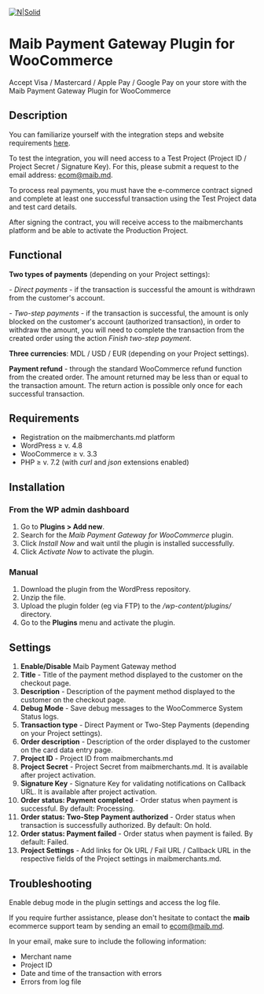 [![N|Solid](https://www.maib.md/images/logo.svg)](https://www.maib.md)
#  Maib Payment Gateway Plugin for WooCommerce
Accept Visa / Mastercard / Apple Pay / Google Pay on your store with the Maib Payment Gateway Plugin for WooCommerce

## Description
You can familiarize yourself with the integration steps and website requirements [here](https://docs.maibmerchants.md/en/integration-steps-and-requirements).

To test the integration, you will need access to a Test Project (Project ID / Project Secret / Signature Key). For this, please submit a request to the email address: ecom@maib.md.

To process real payments, you must have the e-commerce contract signed and complete at least one successful transaction using the Test Project data and test card details.

After signing the contract, you will receive access to the maibmerchants platform and be able to activate the Production Project.

## Functional
**Two types of payments** (depending on your Project settings):

  *- Direct payments* - if the transaction is successful the amount is withdrawn from the customer's account.

  *- Two-step payments* - if the transaction is successful, the amount is only blocked on the customer's account (authorized transaction), in order to withdraw the amount, you will need to complete the transaction from the created order using the action _Finish two-step payment_.

**Three currencies**: MDL / USD / EUR (depending on your Project settings).

**Payment refund** - through the standard WooCommerce refund function from the created order. The amount returned may be less than or equal to the transaction amount. The return action is possible only once for each successful transaction.

## Requirements
- Registration on the maibmerchants.md platform
- WordPress ≥ v. 4.8
- WooCommerce ≥ v. 3.3
- PHP ≥ v. 7.2 (with _curl_ and _json_ extensions enabled)

## Installation
### From the WP admin dashboard
1. Go to **Plugins > Add new**.
2. Search for the _Maib Payment Gateway for WooCommerce_ plugin.
3. Click _Install Now_ and wait until the plugin is installed successfully.
4. Click _Activate Now_ to activate the plugin.

### Manual
1. Download the plugin from the WordPress repository.
2. Unzip the file.
3. Upload the plugin folder (eg via FTP) to the _/wp-content/plugins/_ directory.
4. Go to the **Plugins** menu and activate the plugin.

## Settings
1. **Enable/Disable** Maib Payment Gateway method
2. **Title** - Title of the payment method displayed to the customer on the checkout page.
3. **Description** - Description of the payment method displayed to the customer on the checkout page.
4. **Debug Mode** - Save debug messages to the WooCommerce System Status logs.
5. **Transaction type** - Direct Payment or Two-Step Payments (depending on your Project settings).
6. **Order description** - Description of the order displayed to the customer on the card data entry page.
7. **Project ID** - Project ID from maibmerchants.md
8. **Project Secret** - Project Secret from maibmerchants.md. It is available after project activation.
9. **Signature Key** - Signature Key for validating notifications on Callback URL. It is available after project activation.
10. **Order status: Payment completed** -  Order status when payment is successful. By default: Processing.
11. **Order status: Two-Step Payment authorized** - Order status when transaction is successfully authorized. By default: On hold.
12. **Order status: Payment failed** - Order status when payment is failed. By default: Failed.
13. **Project Settings** - Add links for Ok URL / Fail URL / Callback URL in the respective fields of the Project settings in maibmerchants.md.  

## Troubleshooting
Enable debug mode in the plugin settings and access the log file.

If you require further assistance, please don't hesitate to contact the **maib** ecommerce support team by sending an email to ecom@maib.md. 

In your email, make sure to include the following information:
- Merchant name
- Project ID
- Date and time of the transaction with errors
- Errors from log file

